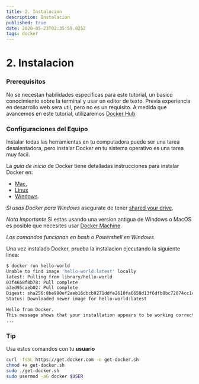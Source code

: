 ```yaml
---
title: 2. Instalacion
description: Instalacion
published: true
date: 2020-05-23T02:35:59.825Z
tags: docker
---
```


# 2. Instalacion


### Prerequisitos
No se necestan habilidades especificas para este tutorial, un basico conocimiento sobre la terminal y usar un editor de texto. Previa experiencia en desarrollo web sera util, pero no es un requisito. A medida que avancemos en este tutorial, utilizaremos [Docker Hub](https://hub.docker.com/).

### Configuraciones del Equipo

Instalar todas las herramientas en tu computadora puede ser una tarea desalentadora, pero instalar Docker en tu sistema operativo es una tarea muy facil.

La *guia de inicio* de Docker tiene detalladas instrucciones para instalar Docker en:
- [Mac](https://docs.docker.com/docker-for-mac/), 
- [Linux](https://docs.docker.com/engine/installation/linux/) 
- [Windows](https://docs.docker.com/docker-for-windows/).

*Si usas Docker para Windows* asegurate de tener [shared your drive](https://docs.docker.com/docker-for-windows/#shared-drives).

*Nota Importante* Si estas usando una version antigua de Windows o MacOS es posible que necesites usar [Docker Machine](https://docs.docker.com/machine/overview/).

*Los comandos funcionan en  bash o Powershell en Windows*

Una vez instalado Docker, prueba la instalacion ejecutando la siguiente linea:
```bash
$ docker run hello-world
Unable to find image 'hello-world:latest' locally
latest: Pulling from library/hello-world
03f4658f8b78: Pull complete
a3ed95caeb02: Pull complete
Digest: sha256:8be990ef2aeb16dbcb9271ddfe2610fa6658d13f6dfb8bc72074cc1ca36966a7
Status: Downloaded newer image for hello-world:latest

Hello from Docker.
This message shows that your installation appears to be working correctly.
...
```
### Tip

Usa estos comandos con tu **usuario**
```bash
curl -fsSL https://get.docker.com -o get-docker.sh
chmod +x get-docker.sh
sudo ./get-docker.sh
sudo usermod -aG docker $USER
```



